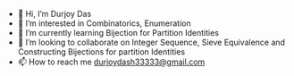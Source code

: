 - 👋 Hi, I’m Durjoy Das
- 👀 I’m interested in Combinatorics, Enumeration
- 🌱 I’m currently learning Bijection for Partition Identities
- 💞️ I’m looking to collaborate on Integer Sequence, Sieve Equivalence and Constructing Bijections for partition Identities
- 📫 How to reach me durjoydash33333@gmail.com
  

<!---
durjoy132/durjoy132 is a ✨ special ✨ repository because its `README.md` (this file) appears on your GitHub profile.
You can click the Preview link to take a look at your changes.
--->
